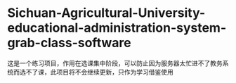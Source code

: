 # Sichuan-Agricultural-University-educational-administration-system-grab-class-software
这是一个练习项目，作用在选课集中阶段，可以防止因为服务器太忙进不了教务系统而选不了课，此项目将不会继续更新，只作为学习借鉴使用
